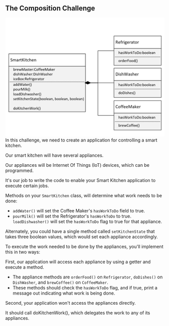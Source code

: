 ## The Composition Challenge
![image_1.png](image_1.png)
In this challenge, we need to create an application for controlling a smart kitchen.

Our smart kitchen will have several appliances.

Our appliances will be Internet Of Things (IoT) devices, which can be programmed.

It's our job to write the code to enable your Smart Kitchen application to execute certain jobs.

Methods on your `SmartKitchen` class, will determine what work needs to be done:

- `addWater()` will set the Coffee Maker's `hasWorkToDo` field to true.
- `pourMilk()` will set the Refrigerator's `hasWorkToDo` to true.
`loadDishwasher()` will set the `hasWorkToDo` flag to true for that appliance.

Alternately, you could have a single method called `setKitchenState` that takes three boolean values, which would set each appliance accordingly.

To execute the work needed to be done by the appliances, you'll implement this in two ways:

First, our application will access each appliance by using a getter and execute a method.

- The appliance methods are `orderFood()` on `Refrigerator`, `doDishes()` on `DishWasher`, and `brewCoffee()` on `CoffeeMaker`.  
- These methods should check the `hasWorkToDo` flag, and if true, print a message out indicating what work is being done.

Second, your application won't access the appliances directly.

It should call doKitchenWork(), which delegates the work to any of its appliances.

